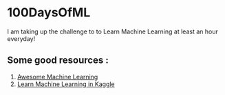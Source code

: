 # 100DaysOfML
I am taking up the challenge to to Learn Machine Learning at least an hour everyday!

## Some good resources :
1) [Awesome Machine Learning](https://github.com/josephmisiti/awesome-machine-learning)
2) [Learn Machine Learning in Kaggle](https://www.kaggle.com/learn/machine-learning)
